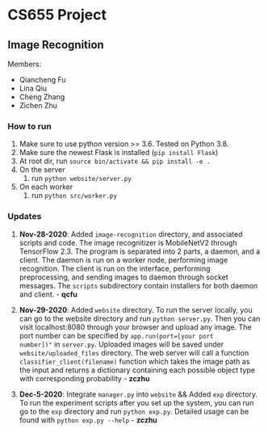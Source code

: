 # CS655 Project
## Image Recognition

Members:
- Qiancheng Fu
- Lina Qiu
- Cheng Zhang
- Zichen Zhu

### How to run

1. Make sure to use python version >= 3.6. Tested on Python 3.8.
2. Make sure the newest Flask is installed (`pip install Flask`)
3. At root dir, run `source bin/activate && pip install -e .`
4. On the server
    1. run `python website/server.py`
5. On each worker
    1. run `python src/worker.py`

### Updates

1. **Nov-28-2020**: Added `image-recognition` directory, and associated scripts and code. The image recognitizer is MobileNetV2 through TensorFlow 2.3. The program is separated into 2 parts, a daemon, and a client. The daemon is run on a worker node, performing image recognition. The client is run on the interface, performing preprocessing, and sending images to daemon through socket messages. The `scripts` subdirectory contain installers for both daemon and client. - **qcfu**

2. **Nov-29-2020**: Added `website` directory. To run the server locally, you can go to the website directory and run `python server.py`. Then you can visit localhost:8080 through your browser and upload any image. The port number can be specified by <code>app.run(port=[your port number])"</code> in `server.py`. Uploaded images will be saved under `website/uploaded_files` directory. The web server will call a function <code>classifier\_client(filename)</code> function which takes the image path as the input and returns a dictionary containing each possible object type with corresponding probability - **zczhu**

2. **Dec-5-2020**: Integrate `manager.py` into `website` && Added `exp` directory. To run the experiment scripts after you set up the system, you can run go to the `exp` directory and run `python exp.py`. Detailed usage can be found with `python exp.py --help` - **zczhu**
